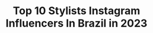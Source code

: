 ---
title: Top 10 Stylists Instagram Influencers In Brazil in 2023
description: >-
  Find top stylists Instagram influencers in Brazil in 2023. Most popular hashtags: #afrohairstyle #afrohair #tran.
platform: Instagram
hits: 290
text_top: Analyze the top-rated Instagram accounts on inBeat.
text_bottom: Our database holds 290 Instagram influencers like this in Brazil for you to pitch.
profiles:
  - username: "higorcarlosf"
    fullname: >-
      Higor Carlos Ferreira
    bio: >-
      Founder @cultvintagebr Stylist & fashion producer @higorcarlosf_stylist higorcarlosf65@gmail.com Juiz de Fora - Mg
    location: "Brazil"
    followers: 14703
    engagement: 875
    commentsToLikes: 0.079946
    id: ckap8uf71pxod0i78a59l3xmn
    verified: false
    hashtags: "#ontheruntour, #love2share, #shop2gether, #ad"
  - username: "le__verissimo"
    fullname: >-
      Leticia Verissimo🌻
    bio: >-
      🌈 Colorindo a vida através da moda 🧷Stylist. Produtora de moda 👟Criando para @converseallstars @studio_verifree verissimole.f@gmail.com Efésios6:10
    location: "Brazil"
    followers: 5388
    engagement: 991
    commentsToLikes: 0.150945
    id: ck9wdiul2ftpa0j78vga1n9a1
    verified: false
    hashtags: "#crespo, #darskin, #darskingirls, #afrohairstyle"
  - username: "mariliafarina"
    fullname: >-
      M a r í l i a   F a r i n a
    bio: >-
      Errar, Aprender, EVOLUIR! Fashion Producer - Model Makeup - Hair Stylist - Influencer @mariliafarinabelezaeestilo @shopmariliafarina
    location: "Brazil"
    followers: 13422
    engagement: 700
    commentsToLikes: 0.111655
    id: ckap4n1tz7zvz0i78eyoevnle
    verified: false
    hashtags: "#mar, #beach, #floripa, #sol"
  - username: "digjoy"
    fullname: >-
      DigJoy ♡
    bio: >-
      ⠀⠀⠀⠀⠀ ⠀⠀ɑndo por ɑí todɑ coloridɑ vestindo ⠀⠀⠀⠀⠀ ⠀⠀⠀⠀⠀⠀⠀⠀⠀ ⠀sorrisos ⠀⠀⠀⠀⠀⠀⠀⠀⠀ rj | modɑ | belezɑ | stylist | 💌 digjoy.goɑssessoriɑ@gmɑil.com
    location: "Brazil"
    followers: 55804
    engagement: 297
    commentsToLikes: 0.068855
    id: ck5cdjwgfjaq70i11jvubej30
    verified: false
    hashtags: "#tbt"
  - username: "rainhafavelada"
    fullname: >-
      RF
    bio: >-
      Stylist / Artista Visual
    location: "Brazil"
    followers: 7210
    engagement: 1418
    commentsToLikes: 0.036322
    id: ck5hqrvq7tm760i11nlk0dgng
    verified: false
    hashtags: "#tbt"
  - username: "tullacarvalho"
    fullname: >-
      Tulla Carvalho ♡
    bio: >-
      ♻️Em busca de uma vida mais sustentável 🧷Estudante de moda 🌈Personal Stylist ❤️Owner @trufasdotiojoao ✨Embaixadora @exclusivosmbitencourt
    location: "Brazil"
    followers: 3602
    engagement: 1151
    commentsToLikes: 0.190124
    id: ckap4alc06hum0i78b8vfchbw
    verified: false
    hashtags: "#lookdodia, #modaparameninas, #lookinspira, #outfitoftheday"
  - username: "karinamkk"
    fullname: >-
      karinamkk
    bio: >-
      DFCX 4 @mtvbrasil ~ Ariana e escorpião 😇😈 ~ Eventos | Stylist ✨ ~ Mãe do Rafiki ❤️ ~ Jobs e parceirias: @agenciapul karina@agencialpul.com.br
    location: "Brazil"
    followers: 115241
    engagement: 170
    commentsToLikes: 0.080304
    id: ck6ty2p2x1cdc0j716yyoevct
    verified: false
    hashtags: "#tbt, #concursoteamlive, #teamlive, #halloween"
  - username: "suyane_ynaya"
    fullname: >-
      Suyane Ynaya🇧🇷
    bio: >-
      Stylist Fashion editor @ellebrasil Creative Director Co-founder @wearemooc Represented by @heitor.agencia heitorbotini@outlook.com
    location: "Brazil"
    followers: 63079
    engagement: 564
    commentsToLikes: 0.023214
    id: ck0u95yi9961k0i19c2dlhv3s
    verified: false
    hashtags: "#sus, #defendaosus, #suspublico, #jumpman"
  - username: "marilia.oliveira_"
    fullname: >-
      MARILIA OLIVEIRA
    bio: >-
      ✂️hair stylist • criador de conteúdo digital •EMBAIXADORA DA @sermulherfibras Dona do Espaço Marília Oliveira / RJ Clica no link👇🏽
    location: "Brazil"
    followers: 45761
    engagement: 333
    commentsToLikes: 0.041653
    id: ck15tnap1ixjr0i19sv4kwlef
    verified: false
    hashtags: "#fauxlocs, #protectivestyles, #boxbraidsbrasil, #afrohair"
  - username: "enricobompani"
    fullname: >-
      Enrico Bompani
    bio: >-
      Fashion Stylist
    location: "Brazil"
    followers: 44623
    engagement: 195
    commentsToLikes: 0.112997
    id: ck0vvry97qi1p0i19f6sb7sej
    verified: false
    hashtags: ""
---